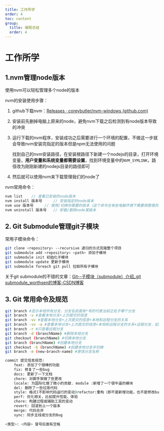 ```yaml
---
title: 工作所学
order: 4
toc: content
group: 
  title: 编程总结
  order: 4
---
```


# 工作所学

## 1.nvm管理node版本

使用nvm可以轻松管理多个node的版本

nvm的安装使用步骤：

1. github下载nvm：[Releases · coreybutler/nvm-windows (github.com)](https://github.com/coreybutler/nvm-windows/releases)

2. 安装前先删掉电脑上原来的node，避免nvm下载之后检测到有node版本导致的冲突

3. 运行下载的nvm程序，安装成功之后需要进行一个环境的配置，不做这一步就会导致nvm安装完指定的版本但是npm无法使用的问题

   找到自己的nvm安装路径，在安装根路径下新建一个nodejs的目录，打开环境变量，**用户变量和系统变量都需要设置**，找到环境变量中的`NVM_SYMLINK`，路径改为刚刚新建的nodejs目录的路径即可

4. 然后就可以使用nvm来下载管理我们的node了

nvm常用命令：

```node.js
nvm list	// 查看已安装的node版本
nvm install 版本号		// 安装指定的node版本
nvm use 版本号		// 使用/切换你需要的版本（这个命令在有些电脑环境下需要用管理员方式才能生效）
nvm uninstall 版本号	// 卸载/删除node某版本
```

## 2. Git Submodule管理git子模块

常用子模块命令：

```bash
git clone <repository> --recursive 递归的方式克隆整个项目
git submodule add <repository> <path> 添加子模块
git submodule init 初始化子模块
git submodule update 更新子模块
git submodule foreach git pull 拉取所有子模块
```

关于git submodule的不错的文章：[Git--子模块（submodule）介绍_git submodule_worthsen的博客-CSDN博客](https://blog.csdn.net/qq_38880380/article/details/123288706)

## 3. Git 常用命令及规范

```bash
git branch #显示本地所有分支，分支名前面有*号的代表当前正处于哪个分支
git branch -v #查看本地分支+上次提交的信息
git branch -vv #查看本地分支+上次提交的信息+本地和远程分支的关系
git branch -vv -a #查看本地分支+上次提交的信息+本地和远程分支的关系+远程分支，如果不想显示提交的信息，也可以去掉-vv参数
git branch -r #只查看远程分支
git branch -d (branchName) #删除本地分支
git checkout (branchName) #切换本地分支
git branch (branchName) #创建本地分支
git checkout -b (branchName) #创建本地分支并切换
git branch -m (new-branch-name) #更改分支名称
```

```bash
commit 提交信息规范∶
	feat: 添加了个很棒的功能
	fix: 修复了一些bug
    docs: 更新了一下文档
    chore: 对脚手架做了些更改
    locale: 为国际化做了微小的贡献. module :新增了一个很牛逼的模块
    del: 删除了一些垃圾代码
    style: 格式(不影响代码运行的变动)refactor:重构（即不是新增功能，也不是修改bug的代码变动)
    perf: 优化相关，比如提升性能、体验
    chore: 构建过程或辅助工具的变动
    revert: 回滚到上一个版本
    merge: 代码合并
    sync: 同步主线或分支的Bug
    
<类型>: <内容> 冒号后面有空格
```

